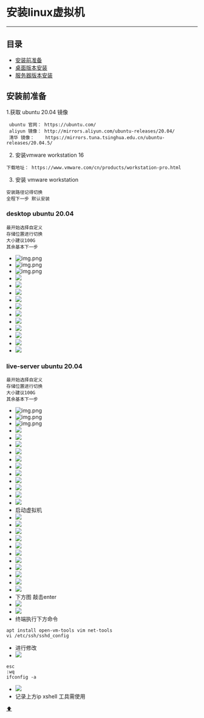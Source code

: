<a id = "top"></a>

# 安装linux虚拟机

----

## 目录

* [安装前准备](#1)
* [桌面版本安装](#2)
* [服务器版本安装](#3)

<a id = "1"></a>

## 安装前准备

1.获取 ubuntu 20.04 镜像

```text
 ubuntu 官网： https://ubuntu.com/
 aliyun 镜像： http://mirrors.aliyun.com/ubuntu-releases/20.04/
 清华 镜像：    https://mirrors.tuna.tsinghua.edu.cn/ubuntu-releases/20.04.5/
```

2. 安装vmware workstation 16

```text
下载地址： https://www.vmware.com/cn/products/workstation-pro.html
```

3. 安装 vmware workstation

```text
安装路径记得切换
全程下一步 默认安装
```

<a id = "2"></a>

### desktop ubuntu 20.04

```text
最开始选择自定义 
存储位置进行切换
大小建议100G
其余基本下一步
```

[comment]: <> (https://gitee.com/jianlu8023/study-notes/raw/master/img/img.png)

[comment]: <> (https://github.com/jianlu8023/study-notes/blob/master/img/img.png)

* ![img.png](img/img.png)
* ![img.png](../img/img_1.png)
* ![img.png](../img/img_2.png)
* ![](../img/img_3.png)
* ![](../img/img_4.png)
* ![](../img/img_5.png)
* ![](../img/img_6.png)
* ![](../img/img_7.png)
* ![](../img/img_8.png)
* ![](../img/img_9.png)
* ![](../img/img_10.png)
* ![](../img/img_11.png)
* ![](../img/img_12.png)
* ![](../img/img_13.png)

<a id = "3"></a>

### live-server ubuntu 20.04

```text
最开始选择自定义 
存储位置进行切换
大小建议100G
其余基本下一步
```

* ![img.png](../img/img.png)
* ![img.png](../img/img_1.png)
* ![img.png](../img/img_2.png)
* ![](../img/img_3.png)
* ![](../img/img_4.png)
* ![](../img/img_5.png)
* ![](../img/img_6.png)
* ![](../img/img_7.png)
* ![](../img/img_8.png)
* ![](../img/img_9.png)
* ![](../img/img_10.png)
* ![](../img/img_11.png)
* ![](../img/img_12.png)
* ![](../img/img_13.png)
* 启动虚拟机
* ![](../img/img_14.png)
* ![](../img/img_15.png)
* ![](../img/img_16.png)
* ![](../img/img_17.png)
* ![](../img/img_18.png)
* ![](../img/img_19.png)
* ![](../img/img_20.png)
* ![](../img/img_21.png)
* ![](../img/img_22.png)
* ![](../img/img_23.png)
* ![](../img/img_24.png)
* 下方图 敲击enter
* ![](../img/img_26.png)
* ![](../img/img_27.png)
* 终端执行下方命令

```shell
apt install open-vm-tools vim net-tools
vi /etc/ssh/sshd_config
```

* 进行修改
* ![](../img/img_28.png)

```shell
esc
:wq
ifconfig -a
```

* ![](../img/img_29.png)
* 记录上方ip xshell 工具需使用

[ ⬆ ](#top)
